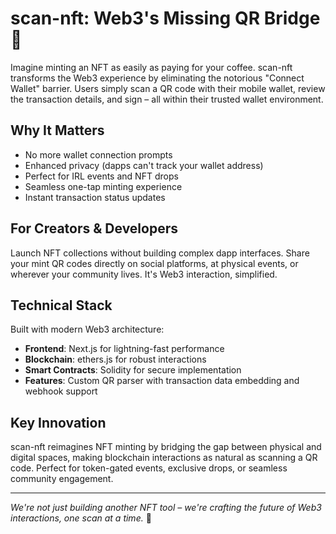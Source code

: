 # scan-nft: Web3's Missing QR Bridge 🌉

Imagine minting an NFT as easily as paying for your coffee. scan-nft transforms the Web3 experience by eliminating the notorious "Connect Wallet" barrier. Users simply scan a QR code with their mobile wallet, review the transaction details, and sign – all within their trusted wallet environment.

## Why It Matters
* No more wallet connection prompts
* Enhanced privacy (dapps can't track your wallet address)
* Perfect for IRL events and NFT drops
* Seamless one-tap minting experience
* Instant transaction status updates

## For Creators & Developers
Launch NFT collections without building complex dapp interfaces. Share your mint QR codes directly on social platforms, at physical events, or wherever your community lives. It's Web3 interaction, simplified.

## Technical Stack
Built with modern Web3 architecture:
* **Frontend**: Next.js for lightning-fast performance
* **Blockchain**: ethers.js for robust interactions
* **Smart Contracts**: Solidity for secure implementation
* **Features**: Custom QR parser with transaction data embedding and webhook support

## Key Innovation
scan-nft reimagines NFT minting by bridging the gap between physical and digital spaces, making blockchain interactions as natural as scanning a QR code. Perfect for token-gated events, exclusive drops, or seamless community engagement.

---

*We're not just building another NFT tool – we're crafting the future of Web3 interactions, one scan at a time.* 🚀

